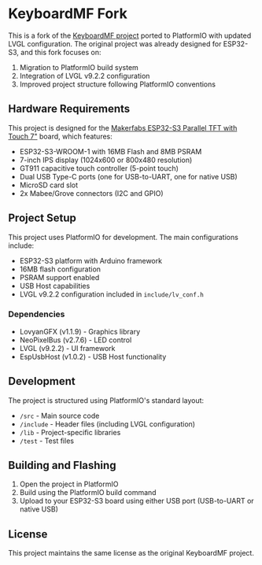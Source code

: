# KeyboardMF Fork

This is a fork of the [KeyboardMF project](https://github.com/VolosR/KeyboardMF/tree/main) ported to PlatformIO with updated LVGL configuration. The original project was already designed for ESP32-S3, and this fork focuses on:

1. Migration to PlatformIO build system
2. Integration of LVGL v9.2.2 configuration
3. Improved project structure following PlatformIO conventions

## Hardware Requirements

This project is designed for the [Makerfabs ESP32-S3 Parallel TFT with Touch 7"](https://www.makerfabs.com/esp32-s3-parallel-tft-with-touch-7-inch.html) board, which features:

- ESP32-S3-WROOM-1 with 16MB Flash and 8MB PSRAM
- 7-inch IPS display (1024x600 or 800x480 resolution)
- GT911 capacitive touch controller (5-point touch)
- Dual USB Type-C ports (one for USB-to-UART, one for native USB)
- MicroSD card slot
- 2x Mabee/Grove connectors (I2C and GPIO)

## Project Setup

This project uses PlatformIO for development. The main configurations include:

- ESP32-S3 platform with Arduino framework
- 16MB flash configuration
- PSRAM support enabled
- USB Host capabilities
- LVGL v9.2.2 configuration included in `include/lv_conf.h`

### Dependencies

- LovyanGFX (v1.1.9) - Graphics library
- NeoPixelBus (v2.7.6) - LED control
- LVGL (v9.2.2) - UI framework
- EspUsbHost (v1.0.2) - USB Host functionality

## Development

The project is structured using PlatformIO's standard layout:

- `/src` - Main source code
- `/include` - Header files (including LVGL configuration)
- `/lib` - Project-specific libraries
- `/test` - Test files

## Building and Flashing

1. Open the project in PlatformIO
2. Build using the PlatformIO build command
3. Upload to your ESP32-S3 board using either USB port (USB-to-UART or native USB)

## License

This project maintains the same license as the original KeyboardMF project.
